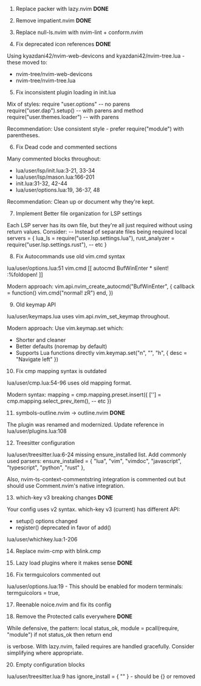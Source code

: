 1. Replace packer with lazy.nvim **DONE**

2. Remove impatient.nvim **DONE**

3. Replace null-ls.nvim with nvim-lint + conform.nvim

4. Fix deprecated icon references **DONE**

Using kyazdani42/nvim-web-devicons and kyazdani42/nvim-tree.lua - these moved to:
- nvim-tree/nvim-web-devicons
- nvim-tree/nvim-tree.lua

5. Fix inconsistent plugin loading in init.lua

Mix of styles:
require "user.options"  -- no parens
require("user.dap").setup()  -- with parens and method
require("user.themes.loader")  -- with parens

Recommendation: Use consistent style - prefer require("module") with parentheses.


6. Fix Dead code and commented sections

Many commented blocks throughout:
- lua/user/lsp/init.lua:3-21, 33-34
- lua/user/lsp/mason.lua:166-201
- init.lua:31-32, 42-44
- lua/user/options.lua:19, 36-37, 48

Recommendation: Clean up or document why they're kept.


7. Implement Better file organization for LSP settings

Each LSP server has its own file, but they're all just required without using return values. Consider:
-- Instead of separate files being required
local servers = {
lua_ls = require("user.lsp.settings.lua"),
rust_analyzer = require("user.lsp.settings.rust"),
-- etc
}

8. Fix Autocommands use old vim.cmd syntax

lua/user/options.lua:51
vim.cmd [[ autocmd BufWinEnter * silent! :%foldopen! ]]

Modern approach:
vim.api.nvim_create_autocmd("BufWinEnter", {
callback = function()
  vim.cmd("normal! zR")
end,
})


9. Old keymap API

lua/user/keymaps.lua uses vim.api.nvim_set_keymap throughout.

Modern approach: Use vim.keymap.set which:
- Shorter and cleaner
- Better defaults (noremap by default)
- Supports Lua functions directly
vim.keymap.set("n", "<C-h>", "<C-w>h", { desc = "Navigate left" })


10. Fix cmp mapping syntax is outdated

lua/user/cmp.lua:54-96 uses old mapping format.

Modern syntax:
mapping = cmp.mapping.preset.insert({
['<C-k>'] = cmp.mapping.select_prev_item(),
-- etc
})

11. symbols-outline.nvim → outline.nvim **DONE**

  The plugin was renamed and modernized. Update reference in lua/user/plugins.lua:108



12. Treesitter configuration

  lua/user/treesitter.lua:6-24 missing ensure_installed list. Add commonly used parsers:
  ensure_installed = { "lua", "vim", "vimdoc", "javascript", "typescript", "python", "rust" },

  Also, nvim-ts-context-commentstring integration is commented out but should use Comment.nvim's native
  integration.


13. which-key v3 breaking changes **DONE**

  Your config uses v2 syntax. which-key v3 (current) has different API:
  - setup() options changed
  - register() deprecated in favor of add()

  lua/user/whichkey.lua:1-206


14. Replace nvim-cmp with blink.cmp


15. Lazy load plugins where it makes sense **DONE**

16. Fix termguicolors commented out

  lua/user/options.lua:19 - This should be enabled for modern terminals:
  termguicolors = true,

17. Reenable noice.nvim and fix its config


19. Remove the Protected calls everywhere **DONE**

  While defensive, the pattern:
  local status_ok, module = pcall(require, "module")
  if not status_ok then return end

  is verbose. With lazy.nvim, failed requires are handled gracefully. Consider simplifying where
  appropriate.


20. Empty configuration blocks

  lua/user/treesitter.lua:9 has ignore_install = { "" } - should be {} or removed
